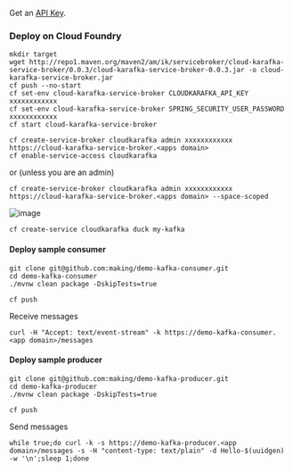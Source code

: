 
Get an [API Key](https://customer.cloudkarafka.com/team/api).


### Deploy on Cloud Foundry

```
mkdir target
wget http://repo1.maven.org/maven2/am/ik/servicebroker/cloud-karafka-service-broker/0.0.3/cloud-karafka-service-broker-0.0.3.jar -o cloud-karafka-service-broker.jar
cf push --no-start
cf set-env cloud-karafka-service-broker CLOUDKARAFKA_API_KEY xxxxxxxxxxxx
cf set-env cloud-karafka-service-broker SPRING_SECURITY_USER_PASSWORD xxxxxxxxxxxx
cf start cloud-karafka-service-broker
```


```
cf create-service-broker cloudkarafka admin xxxxxxxxxxxx https://cloud-karafka-service-broker.<apps domain>
cf enable-service-access cloudkarafka
```

or  (unless you are an admin)

```
cf create-service-broker cloudkarafka admin xxxxxxxxxxxx https://cloud-karafka-service-broker.<apps domain> --space-scoped
```

![image](https://user-images.githubusercontent.com/106908/36542160-683ba906-1823-11e8-8108-dfb26897d8e4.png)


```
cf create-service cloudkarafka duck my-kafka
```

#### Deploy sample consumer

```
git clone git@github.com:making/demo-kafka-consumer.git
cd demo-kafka-consumer
./mvnw clean package -DskipTests=true

cf push
```

Receive messages

```
curl -H "Accept: text/event-stream" -k https://demo-kafka-consumer.<app domain>/messages
```

#### Deploy sample producer

```
git clone git@github.com:making/demo-kafka-producer.git
cd demo-kafka-producer
./mvnw clean package -DskipTests=true

cf push
```

Send messages

```
while true;do curl -k -s https://demo-kafka-producer.<app domain>/messages -s -H "content-type: text/plain" -d Hello-$(uuidgen) -w '\n';sleep 1;done
```
